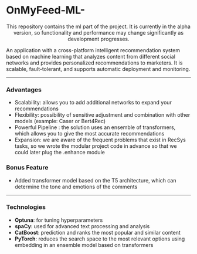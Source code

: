# **OnMyFeed-ML-**  
<p style="text-align: center;">This repository contains the ml part of the project. It is currently in the alpha version, so functionality and performance may change significantly as development progresses.
  
An application with a cross-platform intelligent recommendation system based on machine learning that analyzes content from different social networks and provides personalized recommendations to marketers. It is scalable, fault-tolerant, and supports automatic deployment and monitoring.


---

### **Advantages**
- Scalability: allows you to add additional networks to expand your recommendations
- Flexibility: possibility of sensitive adjustment and combination with other models (example: Caser or Bert4Rec)
- Powerful Pipeline : the solution uses an ensemble of transformers, which allows you to give the most accurate recommendations
- Expansion: we are aware of the frequent problems that exist in RecSys tasks, so we wrote the modular project code in advance so that we could later plug the .enhance module


### **Bonus Feature**
- Added transformer model based on the T5 architecture, which can determine the tone and emotions of the comments


---

### **Technologies**
- **Optuna**: for tuning hyperparameters
- **spaCy**: used for advanced text processing and analysis
- **CatBoost**: prediction and ranks the most popular and similar content
- **PyTorch**: reduces the search space to the most relevant options using embedding in an ensemble model based on transformers
